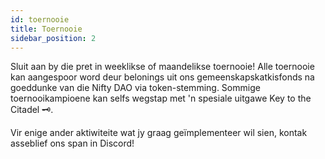 ```yaml
---
id: toernooie
title: Toernooie
sidebar_position: 2
---
```


Sluit aan by die pret in weeklikse of maandelikse toernooie! Alle toernooie kan aangespoor word deur belonings uit ons gemeenskapskatkisfonds na goeddunke van die Nifty DAO via token-stemming. Sommige toernooikampioene kan selfs wegstap met 'n spesiale uitgawe Key to the Citadel 🗝️.

Vir enige ander aktiwiteite wat jy graag geïmplementeer wil sien, kontak asseblief ons span in Discord!

